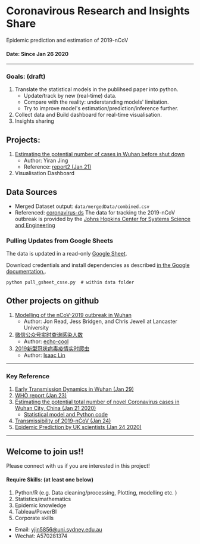 # Coronavirous Research and Insights Share
Epidemic prediction and estimation of 2019-nCoV

#### Date: Since Jan 26 2020

***
### Goals: (draft)
1. Translate the statistical models in the publihsed paper into python.
   - Update/track by new (real-time) data.
   - Compare with the reality: understanding models' limitation.
   - Try to improve model's estimation/prediction/inference further.
1. Collect data and Build dashboard for real-time visualisation.
1. Insights sharing


## Projects:
1. [Estimating the potential number of cases in Wuhan before shut down](https://github.com/YiranJing/Coronavirus-Epidemic-2019-nCov/tree/master/Model%201)
   - Author: Yiran Jing
   - Reference: [report2 (Jan 21)](https://www.imperial.ac.uk/media/imperial-college/medicine/sph/ide/gida-fellowships/2019-nCoV-outbreak-report-22-01-2020.pdf)
2. Visualisation Dashboard

## Data Sources
- Merged Dataset output: `data/mergedData/combined.csv`
- Referenced: [coronavirus-ds](https://github.com/pdtyreus/coronavirus-ds)
The data for tracking the 2019-nCoV outbreak is provided by the [Johns Hopkins Center for Systems Science and Engineering](https://systems.jhu.edu/research/public-health/ncov/)

### Pulling Updates from Google Sheets

The data is updated in a read-only [Google Sheet](https://docs.google.com/spreadsheets/d/1yZv9w9zRKwrGTaR-YzmAqMefw4wMlaXocejdxZaTs6w).

Download credentials and install dependencies as described [in the Google documentation.](https://developers.google.com/sheets/api/quickstart/python).

```shell script
python pull_gsheet_csse.py  # within data folder
```


## Other projects on github
1. [Modelling of the nCoV-2019 outbreak in Wuhan](https://github.com/chrism0dwk/wuhan)
   - Author: Jon Read, Jess Bridgen, and Chris Jewell at Lancaster University
1. [微信公众号实时查询感染人数](https://github.com/echo-cool/2019-nCov)
   - Author: [echo-cool](https://github.com/echo-cool)
2. [2019新型冠状病毒疫情实时爬虫](https://github.com/BlankerL/DXY-2019-nCoV-Crawler)
   - Author: [Isaac Lin](https://github.com/BlankerL)

***

### Key Reference
1. [Early Transmission Dynamics in Wuhan (Jan 29)](https://www.nejm.org/doi/full/10.1056/NEJMoa2001316)
1. [WHO report (Jan 23)](https://www.who.int/docs/default-source/coronaviruse/situation-reports/20200123-sitrep-3-2019-ncov.pdf)
2. [Estimating the potential total number of novel
Coronavirus cases in Wuhan City, China (Jan 21 2020)](https://www.imperial.ac.uk/media/imperial-college/medicine/sph/ide/gida-fellowships/2019-nCoV-outbreak-report-22-01-2020.pdf)
    - [Statistical model and Python code](https://github.com/YiranJing/Coronavirus-Epidemic-2019-nCov/tree/master/Model%201)
3. [Transmissibility of 2019-nCoV (Jan 24)](https://www.imperial.ac.uk/media/imperial-college/medicine/sph/ide/gida-fellowships/Imperial-2019-nCoV-transmissibility.pdf)
4. [Epidemic Prediction by UK scientists (Jan 24 2020)](https://www.medrxiv.org/node/71375.external-links.html)


***
## Welcome to join us!!
Please connect with us if you are interested in this project!
#### Require Skills: (at least one below)
1. Python/R (e.g. Data cleaning/processing, Plotting, modelling etc. )
2. Statistics/mathematics
3. Epidemic knowledge
4. Tableau/PowerBI
6. Corporate skills

- Email: yjin5856@uni.sydney.edu.au
- Wechat: A570281374
